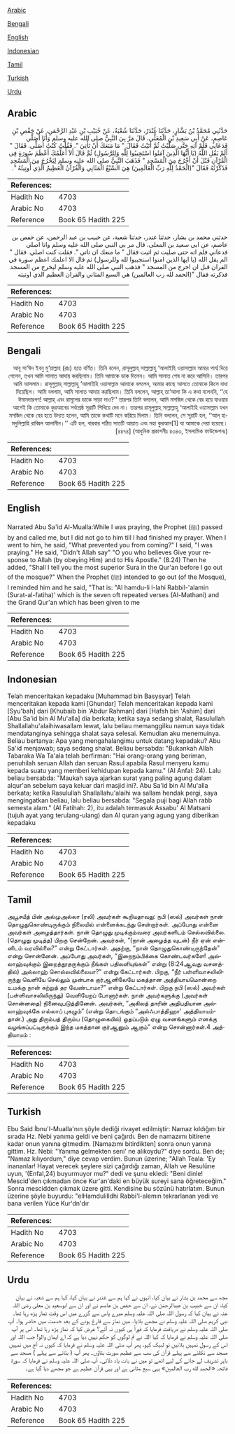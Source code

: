 [Arabic](#arabic)

[Bengali](#bengali)

[English](#english)

[Indonesian](#indonesian)

[Tamil](#tamil)

[Turkish](#turkish)

[Urdu](#urdu)

## Arabic


<div dir="rtl" lang="ar" style={{fontSize:'larger',backgroundColor:'#f8f9fa',padding:20}}>
حَدَّثَنِي مُحَمَّدُ بْنُ بَشَّارٍ، حَدَّثَنَا غُنْدَرٌ، حَدَّثَنَا شُعْبَةُ، عَنْ خُبَيْبِ بْنِ عَبْدِ الرَّحْمَنِ، عَنْ حَفْصِ بْنِ عَاصِمٍ، عَنْ أَبِي سَعِيدِ بْنِ الْمُعَلَّى، قَالَ مَرَّ بِيَ النَّبِيُّ صلى الله عليه وسلم وَأَنَا أُصَلِّي فَدَعَانِي فَلَمْ آتِهِ حَتَّى صَلَّيْتُ ثُمَّ أَتَيْتُ فَقَالَ ‏"‏ مَا مَنَعَكَ أَنْ تَأْتِيَ ‏"‏‏.‏ فَقُلْتُ كُنْتُ أُصَلِّي‏.‏ فَقَالَ ‏"‏ أَلَمْ يَقُلِ اللَّهُ ‏(‏يَا أَيُّهَا الَّذِينَ آمَنُوا اسْتَجِيبُوا لِلَّهِ وَلِلرَّسُولِ‏)‏ ثُمَّ قَالَ أَلاَ أُعَلِّمُكَ أَعْظَمَ سُورَةٍ فِي الْقُرْآنِ قَبْلَ أَنْ أَخْرُجَ مِنَ الْمَسْجِدِ ‏"‏ فَذَهَبَ النَّبِيُّ صلى الله عليه وسلم لِيَخْرُجَ مِنَ الْمَسْجِدِ فَذَكَّرْتُهُ فَقَالَ ‏"‏‏(‏الْحَمْدُ لِلَّهِ رَبِّ الْعَالَمِينَ‏)‏ هِيَ السَّبْعُ الْمَثَانِي وَالْقُرْآنُ الْعَظِيمُ الَّذِي أُوتِيتُهُ ‏"‏‏.‏
</div>
<div style={{backgroundColor:'#f8f9fa',padding:20, marginBottom: 10}}><table> <thead> <tr> <th>References:</th> <th></th> </tr> </thead> <tbody><tr><td>Hadith No</td><td>4703</td></tr><tr><td>Arabic No</td><td>4703</td></tr><tr><td>Reference</td><td>Book 65 Hadith 225</td></tr></tbody></table></div>


<div dir="rtl" lang="ar" style={{fontSize:'larger',backgroundColor:'#f8f9fa',padding:20}}>
حدثني محمد بن بشار، حدثنا غندر، حدثنا شعبة، عن خبيب بن عبد الرحمن، عن حفص بن عاصم، عن ابي سعيد بن المعلى، قال مر بي النبي صلى الله عليه وسلم وانا اصلي فدعاني فلم اته حتى صليت ثم اتيت فقال " ما منعك ان تاتي ". فقلت كنت اصلي. فقال " الم يقل الله (يا ايها الذين امنوا استجيبوا لله وللرسول) ثم قال الا اعلمك اعظم سورة في القران قبل ان اخرج من المسجد " فذهب النبي صلى الله عليه وسلم ليخرج من المسجد فذكرته فقال "(الحمد لله رب العالمين) هي السبع المثاني والقران العظيم الذي اوتيته
</div>
<div style={{backgroundColor:'#f8f9fa',padding:20, marginBottom: 10}}><table> <thead> <tr> <th>References:</th> <th></th> </tr> </thead> <tbody><tr><td>Hadith No</td><td>4703</td></tr><tr><td>Arabic No</td><td>4703</td></tr><tr><td>Reference</td><td>Book 65 Hadith 225</td></tr></tbody></table></div>

## Bengali


<div dir="rtl" lang="bn" style={{fontSize:'larger',backgroundColor:'#f8f9fa',padding:20}}>
আবূ সা‘ঈদ ইবনু মু‘য়াল্লাহ (রাঃ) হতে বর্ণিত। তিনি বলেন, রাসূলুল্লাহ্ সাল্লাল্লাহু ‘আলাইহি ওয়াসাল্লাম আমার পার্শ্ব দিয়ে গেলেন, তখন আমি সালাত আদায় করছিলাম। তিনি আমাকে ডাক দিলেন। আমি সালাত শেষ না করে আসিনি। তারপর আমি আসলাম। রাসূলুল্লাহ্ সাল্লাল্লাহু ‘আলাইহি ওয়াসাল্লাম আমাকে বললেন, আমার কাছে আসতে তোমাকে কিসে বাধা দিয়েছিল। আমি বললাম, আমি সালাত আদায় করছিলাম। তিনি বললেন, আল্লাহ্ তা‘আলা কি এ কথা বলেননি, ‘‘হে ঈমানদারগণ! আল্লাহ্ এবং রাসূলের ডাকে সাড়া দাও?’’ তারপর তিনি বললেন, আমি মসজিদ থেকে বের হয়ে যাওয়ার আগেই কি তোমাকে কুরআনের সর্বশ্রেষ্ঠ সূরাটি শিখিয়ে দেব না। তারপর রাসূলুল্লাহ্ সাল্লাল্লাহু ‘আলাইহি ওয়াসাল্লাম যখন মসজিদ থেকে বের হতে উদ্যত হলেন, আমি তাকে কথাটি মনে করিয়ে দিলাম। তিনি বললেন, সে সূরাটি হল, ‘‘আল্ হামদুলিল্লাহি রাব্বিল আলামীন।’’ এটি হল, বারবার পঠিত সাতটি আয়াত এবং মহা কুরআন[1] যা আমাকে দেয়া হয়েছে। [৪৪৭৪] (আধুনিক প্রকাশনীঃ ৪৩৪৩, ইসলামিক ফাউন্ডেশনঃ)
</div>
<div style={{backgroundColor:'#f8f9fa',padding:20, marginBottom: 10}}><table> <thead> <tr> <th>References:</th> <th></th> </tr> </thead> <tbody><tr><td>Hadith No</td><td>4703</td></tr><tr><td>Arabic No</td><td>4703</td></tr><tr><td>Reference</td><td>Book 65 Hadith 225</td></tr></tbody></table></div>

## English


<div dir="ltr" lang="en" style={{fontSize:'larger',backgroundColor:'#f8f9fa',padding:20}}>
Narrated Abu Sa'id Al-Mualla:While I was praying, the Prophet (ﷺ) passed by and called me, but I did not go to him till I had finished my prayer. When I went to him, he said, "What prevented you from coming?" I said, "I was praying." He said, "Didn't Allah say" "O you who believes Give your response to Allah (by obeying Him) and to His Apostle." (8.24) Then he added, "Shall I tell you the most superior Sura in the Qur'an before I go out of the mosque?" When the Prophet (ﷺ) intended to go out (of the Mosque), I reminded him and he said, "That is: "Al hamdu-li l-lahi Rabbil-'alamin (Surat-al-fatiha)' which is the seven oft repeated verses (Al-Mathani) and the Grand Qur'an which has been given to me
</div>
<div style={{backgroundColor:'#f8f9fa',padding:20, marginBottom: 10}}><table> <thead> <tr> <th>References:</th> <th></th> </tr> </thead> <tbody><tr><td>Hadith No</td><td>4703</td></tr><tr><td>Arabic No</td><td>4703</td></tr><tr><td>Reference</td><td>Book 65 Hadith 225</td></tr></tbody></table></div>

## Indonesian


<div dir="ltr" lang="id" style={{fontSize:'larger',backgroundColor:'#f8f9fa',padding:20}}>
Telah menceritakan kepadaku [Muhammad bin Basysyar] Telah menceritakan kepada kami [Ghundar] Telah menceritakan kepada kami [Syu'bah] dari [Khubaib bin 'Abdur Rahman] dari [Hafsh bin 'Ashim] dari [Abu Sa'id bin Al Mu'alla] dia berkata; ketika saya sedang shalat, Rasulullah Shallallahu'alaihiwasallam lewat, lalu beliau memanggilku namun saya tidak mendatanginya sehingga shalat saya selesai. Kemudian aku menemuinya. Beliau bertanya: Apa yang mengahalangimu untuk datang kepadaku? Abu Sa'id menjawab; saya sedang shalat. Beliau bersabda: "Bukankah Allah Tabaraka Wa Ta'ala telah berfirman: "Hai orang-orang yang beriman, penuhilah seruan Allah dan seruan Rasul apabila Rasul menyeru kamu kepada suatu yang memberi kehidupan kepada kamu." (Al Anfal: 24). Lalu beliau bersabda: "Maukah saya ajarkan surat yang paling agung dalam alqur'an sebelum saya keluar dari masjid ini?. Abu Sa'id bin Al Mu'alla berkata; ketika Rasulullah Shallallahu'alaihi wa sallam hendak pergi, saya mengingatkan beliau, lalu beliau bersabda: "Segala puji bagi Allah rabb semesta alam." (Al Fatihah: 2), itu adalah termasuk Assabu' Al Matsani (tujuh ayat yang terulang-ulang) dan Al quran yang agung yang diberikan kepadaku
</div>
<div style={{backgroundColor:'#f8f9fa',padding:20, marginBottom: 10}}><table> <thead> <tr> <th>References:</th> <th></th> </tr> </thead> <tbody><tr><td>Hadith No</td><td>4703</td></tr><tr><td>Arabic No</td><td>4703</td></tr><tr><td>Reference</td><td>Book 65 Hadith 225</td></tr></tbody></table></div>

## Tamil


<div dir="ltr" lang="ta" style={{fontSize:'larger',backgroundColor:'#f8f9fa',padding:20}}>
அபூசயீத் பின் அல்முஅல்லா (ரலி) அவர்கள் கூறியதாவது: நபி (ஸல்) அவர்கள் நான் தொழுதுகொண்டிருக்கும் நிலையில் என்னைக்கடந்து சென்றார்கள். அப்போது என்னை அவர்கள் அழைத்தார்கள். நான் தொழுது முடிக்கும்வரை அவர்களிடம் செல்லவில்லை. (தொழுது முடித்த) பிறகு சென்றேன். அவர்கள், “(நான் அழைத்த வுடன்) நீர் ஏன் என்னிடம் வரவில்லை?” என்று கேட்டார்கள். அதற்கு, “நான் தொழுதுகொண்டிருந்தேன்” என்று சொன்னேன். அப்போது அவர்கள், “இறைநம்பிக்கை கொண்டவர்களே! அல்லாஹ்வுக்கும் இறைத்தூதருக்கும் நீங்கள் பதிலளியுங்கள்” என்று (8:24ஆவது வசனத்தில்) அல்லாஹ் சொல்லவில்லையா?” என்று கேட்டார்கள். பிறகு, “நீர் பள்ளிவாசலிலிருந்து வெளியே செல்லும் முன்பாக குர்ஆனிலேயே மகத்தான அத்தியாயமொன்றை உமக்கு நான் கற்றுத் தர வேண்டாமா?” என்று கேட்டார்கள். பிறகு நபி (ஸல்) அவர்கள் (பள்ளிவாசலிலிருந்து) வெளியேறப் போனார்கள். நான் அவர்களுக்கு (அவர்கள் சொன்னதை) நினைவுபடுத்தினேன். அவர்கள், “அகிலத் தாரின் அதிபதியான அல்லாஹ்வுக்கே எல்லாப் புகழும்” (என்று தொடங்கும் “அல்ஃபாத்திஹா' அத்தியாயம்தான்.) அது திரும்பத் திரும்ப (தொழுகையில்) ஓதப்படும் ஏழு வசனங்களும் எனக்கு வழங்கப்பட்டிருக்கும் இந்த மகத்தான குர்ஆனும் ஆகும்” என்று சொன்னார்கள்.4 அத்தியாயம் :
</div>
<div style={{backgroundColor:'#f8f9fa',padding:20, marginBottom: 10}}><table> <thead> <tr> <th>References:</th> <th></th> </tr> </thead> <tbody><tr><td>Hadith No</td><td>4703</td></tr><tr><td>Arabic No</td><td>4703</td></tr><tr><td>Reference</td><td>Book 65 Hadith 225</td></tr></tbody></table></div>

## Turkish


<div dir="ltr" lang="tr" style={{fontSize:'larger',backgroundColor:'#f8f9fa',padding:20}}>
Ebu Said İbnu'l-Mualla'nın şöyle dediği rivayet edilmiştir: Namaz kıldığım bir sırada Hz. Nebi yanıma geldi ve beni çağırdı. Ben de namazımı bitirene kadar onun yanına gitmedim. [Namazımı bitirdikten] sonra onun yanına gittim. Hz. Nebi: "Yanıma gelmekten seni' ne alıkoydu?" diye sordu. Ben de; "Namaz kılıyordum," diye cevap verdim. Bunun üzerine; "Allah Teala: 'Ey inananlar! Hayat verecek şeylere sizi çağırdığı zaman, Allah ve Resulüne uyun, '(EnfaI,24) buyurmuyor mu?" dedi ve şunu ekledi: "Beni dinle! Mescid'den çıkmadan önce Kur'an'daki en büyük sureyi sana öğreteceğim." Sonra mescidden çıkmak üzere gitti. Kendisine bu sözünü hatırlatım. Bunun üzerine şöyle buyurdu: "elHamdulilldhi Rabbi'l-alemın tekrarlanan yedi ve bana verilen Yüce Kur'dn'dır
</div>
<div style={{backgroundColor:'#f8f9fa',padding:20, marginBottom: 10}}><table> <thead> <tr> <th>References:</th> <th></th> </tr> </thead> <tbody><tr><td>Hadith No</td><td>4703</td></tr><tr><td>Arabic No</td><td>4703</td></tr><tr><td>Reference</td><td>Book 65 Hadith 225</td></tr></tbody></table></div>

## Urdu


<div dir="rtl" lang="ur" style={{fontSize:'larger',backgroundColor:'#f8f9fa',padding:20}}>
مجھ سے محمد بن بشار نے بیان کیا، انہوں نے کہا ہم سے غندر نے بیان کیا، کہا ہم سے شعبہ نے بیان کیا، ان سے خبیب بن عبدالرحمٰن نے، ان سے حفص بن عاصم نے اور ان سے ابوسعید بن معلی رضی اللہ عنہ نے بیان کیا کہ رسول اللہ صلی اللہ علیہ وسلم میرے پاس سے گزرے میں اس وقت نماز پڑھ رہا تھا۔ نبی کریم صلی اللہ علیہ وسلم نے مجھے بلایا۔ میں نماز سے فارغ ہونے کے بعد خدمت میں حاضر ہوا۔ آپ صلی اللہ علیہ وسلم نے دریافت فرمایا کہ فوراً ہی کیوں نہ آئے؟ عرض کیا کہ نماز پڑھ رہا تھا۔ اس پر آپ صلی اللہ علیہ وسلم نے فرمایا کہ کیا اللہ نے تم لوگوں کو حکم نہیں دیا ہے کہ اے ایمان والو! جب اللہ اور اس کے رسول تمہیں بلائیں تو لبیک کہو، پھر آپ صلی اللہ علیہ وسلم نے فرمایا کہ کیوں نہ آج میں تمہیں مسجد سے نکلنے سے پہلے قرآن کی سب سے عظیم سورت بتاؤں۔ پھر آپ ( بتانے سے پہلے ) مسجد سے باہر تشریف لے جانے کے لیے اٹھے تو میں نے بات یاد دلائی۔ آپ صلی اللہ علیہ وسلم نے فرمایا کہ سورۃ فاتحہ «الحمد لله رب العالمين‏» یہی سبع مثانی ہے اور یہی قرآن عظیم ہے جو مجھے دیا گیا ہے۔
</div>
<div style={{backgroundColor:'#f8f9fa',padding:20, marginBottom: 10}}><table> <thead> <tr> <th>References:</th> <th></th> </tr> </thead> <tbody><tr><td>Hadith No</td><td>4703</td></tr><tr><td>Arabic No</td><td>4703</td></tr><tr><td>Reference</td><td>Book 65 Hadith 225</td></tr></tbody></table></div>